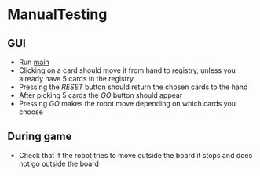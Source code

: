 # ManualTesting

## GUI
- Run [main](src/main/java/sky7/main/Main.java)
- Clicking on a card should move it from hand to registry,
unless you already have 5 cards in the registry
- Pressing the *RESET* button should return the chosen cards to the hand
- After picking 5 cards the *GO* button should appear
- Pressing *GO* makes the robot move depending on which cards you choose

## During game
- Check that if the robot tries to move outside the board it stops
and does not go outside the board

